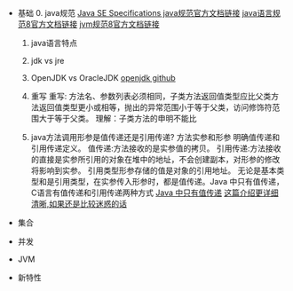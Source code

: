 - 基础
  0. java规范
  [Java SE Specifications java规范官方文档链接](https://docs.oracle.com/javase/specs/index.html)
  [java语言规范8官方文档链接](https://docs.oracle.com/javase/specs/jls/se8/html/index.html)
  [jvm规范8官方文档链接](https://docs.oracle.com/javase/specs/jvms/se8/html/index.html)
  
  1. java语言特点
  2. jdk vs jre
  3. OpenJDK vs OracleJDK
  [openjdk github](https://github.com/openjdk/jdk)
  101. 重写
  重写: 方法名、参数列表必须相同，子类方法返回值类型应比父类方法返回值类型更小或相等，抛出的异常范围小于等于父类，访问修饰符范围大于等于父类。
  理解：子类方法的申明不能比
  
  1. java方法调用形参是值传递还是引用传递? 
  方法实参和形参
  明确值传递和引用传递定义。
  值传递:方法接收的是实参值的拷贝。
  引用传递:方法接收的直接是实参所引用的对象在堆中的地址，不会创建副本，对形参的修改将影响到实参。
  引用类型形参存储的值是对象的引用地址。
  无论是基本类型和是引用类型，在实参传入形参时，都是值传递。Java 中只有值传递，
  C语言有值传递和引用传递两种方式
  [Java 中只有值传递](https://github.com/Snailclimb/JavaGuide/blob/main/docs/java/basis/why-there-only-value-passing-in-java.md)
  [这篇介绍更详细清晰,如果还是比较迷惑的话](https://segmentfault.com/a/1190000016773324)
- 集合
- 并发
- JVM
- 新特性